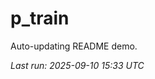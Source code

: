 # p_train

Auto-updating README demo.

<!--START_SECTION:status-->
_Last run: 2025-09-10 15:33 UTC_
<!--END_SECTION:status-->


















































































































































































































































































































































































































































